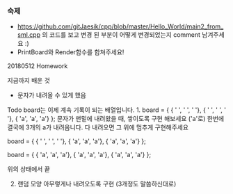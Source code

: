 ### 숙제
* https://github.com/gitJaesik/cpp/blob/master/Hello_World/main2_from_sml.cpp 의 코드를 보고 변경 된 부분이 어떻게 변경되었는지 comment 남겨주세요 :)
* PrintBoard와 Render함수를 합쳐주세요!


20180512 Homework

지금까지 배운 것
 - 문자가 내려올 수 있게 했음

Todo
board는 이제 계속 기록이 되는 배열입니다.
1.
board = { { ' ', ' ', ' '},
          { ' ', ' ', ' '},
          { 'a', 'a', 'a'} };
문자가 맨밑에 내려왔을 때, 쌓이도록 구현 해보세요 ('a'로)
한번에 결국에 3개의 a가 내려옴니다.
다 내려오면 그 위에 멈추게 구현해주세요

board = { { ' ', ' ', ' '},
          { 'a', 'a', 'a'},
          { 'a', 'a', 'a'} };


board = { { 'a', 'a', 'a'},
          { 'a', 'a', 'a'},
          { 'a', 'a', 'a'} };

위의 상태에서 끝

2. 랜덤 모양 아무렇게나 내려오도록 구현 (3개정도 말씀하신대로)

